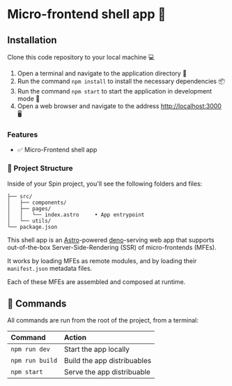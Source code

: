 # Micro-frontend shell app 🐚

## Installation

Clone this code repository to your local machine 💻

1. Open a terminal and navigate to the application directory 📁
2. Run the command ```npm install``` to install the necessary dependencies 📦
3. Run the command ```npm start``` to start the application in development mode 🚀
4. Open a web browser and navigate to the address <http://localhost:3000> 🖥️

### Features

- ✅ Micro-Frontend shell app

### 🚀 Project Structure

Inside of your Spin project, you'll see the following folders and files:

```raw
├── src/
│   ├── components/
│   ├── pages/
│   │   └── index.astro     • App entrypoint
│   └── utils/
└── package.json
```

This shell app is an [Astro](https://astro.build/)-powered [deno](https://deno.land/)-serving web app that supports out-of-the-box Server-Side-Rendering (SSR) of micro-frontends (MFEs).

It works by loading MFEs as remote modules, and by loading their `manifest.json` metadata files.

Each of these MFEs are assembled and composed at runtime.

## 🧞 Commands

All commands are run from the root of the project, from a terminal:

| Command         | Action                      |
| :-------------- | :-------------------------- |
| `npm run dev`   | Start the app locally       |
| `npm run build` | Build the app distribuables |
| `npm start`     | Serve the app distribuable  |
